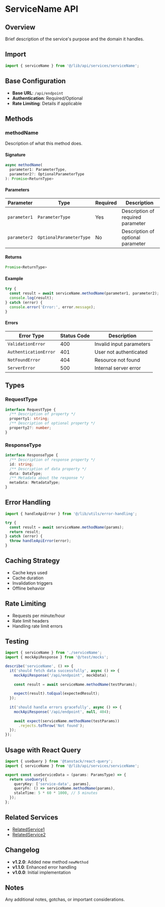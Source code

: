 # ServiceName API

## Overview
Brief description of the service's purpose and the domain it handles.

## Import
```typescript
import { serviceName } from '@/lib/api/services/serviceName';
```

## Base Configuration
- **Base URL**: `/api/endpoint`
- **Authentication**: Required/Optional
- **Rate Limiting**: Details if applicable

## Methods

### methodName
Description of what this method does.

#### Signature
```typescript
async methodName(
  parameter1: ParameterType,
  parameter2?: OptionalParameterType
): Promise<ReturnType>
```

#### Parameters
| Parameter | Type | Required | Description |
|-----------|------|----------|-------------|
| `parameter1` | `ParameterType` | Yes | Description of required parameter |
| `parameter2` | `OptionalParameterType` | No | Description of optional parameter |

#### Returns
```typescript
Promise<ReturnType>
```

#### Example
```typescript
try {
  const result = await serviceName.methodName(parameter1, parameter2);
  console.log(result);
} catch (error) {
  console.error('Error:', error.message);
}
```

#### Errors
| Error Type | Status Code | Description |
|------------|-------------|-------------|
| `ValidationError` | 400 | Invalid input parameters |
| `AuthenticationError` | 401 | User not authenticated |
| `NotFoundError` | 404 | Resource not found |
| `ServerError` | 500 | Internal server error |

## Types

### RequestType
```typescript
interface RequestType {
  /** Description of property */
  property1: string;
  /** Description of optional property */
  property2?: number;
}
```

### ResponseType
```typescript
interface ResponseType {
  /** Description of response property */
  id: string;
  /** Description of data property */
  data: DataType;
  /** Metadata about the response */
  metadata: MetadataType;
}
```

## Error Handling
```typescript
import { handleApiError } from '@/lib/utils/error-handling';

try {
  const result = await serviceName.methodName(params);
  return result;
} catch (error) {
  throw handleApiError(error);
}
```

## Caching Strategy
- Cache keys used
- Cache duration
- Invalidation triggers
- Offline behavior

## Rate Limiting
- Requests per minute/hour
- Rate limit headers
- Handling rate limit errors

## Testing
```typescript
import { serviceName } from './serviceName';
import { mockApiResponse } from '@/test/mocks';

describe('serviceName', () => {
  it('should fetch data successfully', async () => {
    mockApiResponse('/api/endpoint', mockData);
    
    const result = await serviceName.methodName(testParams);
    
    expect(result).toEqual(expectedResult);
  });
  
  it('should handle errors gracefully', async () => {
    mockApiResponse('/api/endpoint', null, 404);
    
    await expect(serviceName.methodName(testParams))
      .rejects.toThrow('Not found');
  });
});
```

## Usage with React Query
```typescript
import { useQuery } from '@tanstack/react-query';
import { serviceName } from '@/lib/api/services/serviceName';

export const useServiceData = (params: ParamsType) => {
  return useQuery({
    queryKey: ['service-data', params],
    queryFn: () => serviceName.methodName(params),
    staleTime: 5 * 60 * 1000, // 5 minutes
  });
};
```

## Related Services
- [RelatedService1](./relatedService1.md)
- [RelatedService2](./relatedService2.md)

## Changelog
- **v1.2.0**: Added new method `newMethod`
- **v1.1.0**: Enhanced error handling
- **v1.0.0**: Initial implementation

## Notes
Any additional notes, gotchas, or important considerations.